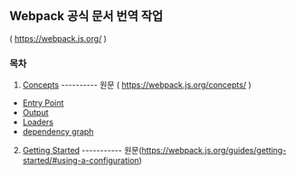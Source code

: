 

## Webpack 공식 문서 번역 작업 

( https://webpack.js.org/ )



### 목차

1. [Concepts](https://github.com/judaihyun/webpack-docs/tree/master/content-ko/concepts/index.md) ---------- 원문 ( https://webpack.js.org/concepts/ ) 
- [Entry Point](https://github.com/judaihyun/webpack-docs/blob/master/content-ko/concepts/entry-points.md)
- [Output](https://github.com/judaihyun/webpack-docs/blob/master/content-ko/concepts/output.md)
- [Loaders](https://github.com/judaihyun/webpack-docs/blob/master/content-ko/concepts/dependency-graph.md)
- [dependency graph](https://github.com/judaihyun/webpack-korean-docs/blob/master/content-ko/concepts/loader.md)


2. [Getting Started](https://github.com/judaihyun/webpack-docs/blob/master/content-ko/guides/getting-started.md) ----------- 원문(https://webpack.js.org/guides/getting-started/#using-a-configuration)


